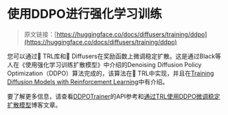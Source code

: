 # 使用DDPO进行强化学习训练

> 原文链接：[https://huggingface.co/docs/diffusers/training/ddpo](https://huggingface.co/docs/diffusers/training/ddpo)

您可以通过🤗 TRL库和🤗 Diffusers在奖励函数上微调稳定扩散。这是通过Black等人在《使用强化学习训练扩散模型》中介绍的Denoising Diffusion Policy Optimization（DDPO）算法完成的，该算法在🤗 TRL中实现，并且在[Training Diffusion Models with Reinforcement Learning](https://arxiv.org/abs/2305.13301)中有介绍。

要了解更多信息，请查看[DDPOTrainer](https://huggingface.co/docs/trl/v0.7.10/en/trainer#trl.DDPOTrainer)的API参考和[通过TRL使用DDPO微调稳定扩散模型](https://huggingface.co/blog/trl-ddpo)博客文章。
